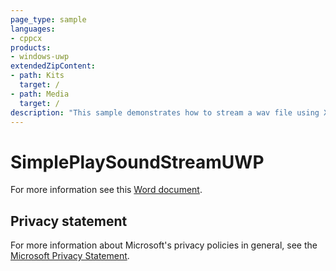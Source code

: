 ```yaml
---
page_type: sample
languages:
- cppcx
products:
- windows-uwp
extendedZipContent:
- path: Kits
  target: /
- path: Media
  target: /
description: "This sample demonstrates how to stream a wav file using XAudio2 in a Universal Windows Platform (UWP) app."
---
```


# SimplePlaySoundStreamUWP

For more information see this [Word document](https://github.com/microsoft/Xbox-ATG-Samples/blob/master/UWPSamples/Audio/SimplePlaySoundStreamUWP/Readme.docx).

## Privacy statement

For more information about Microsoft's privacy policies in general, see the [Microsoft Privacy Statement](https://privacy.microsoft.com/privacystatement/).
